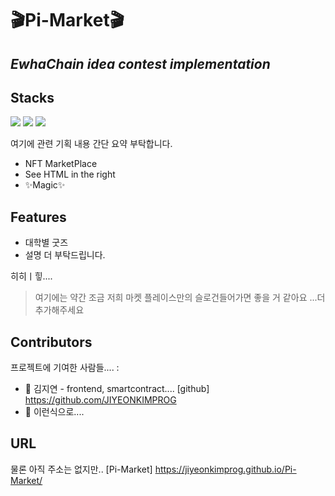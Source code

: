 # :clapper:Pi-Market:clapper:
## _EwhaChain idea contest implementation_

## Stacks
<img src="https://img.shields.io/badge/react-61DAFB?style=for-the-badge&logo=react&logoColor=black">
<img src="https://img.shields.io/badge/html-E34F26?style=for-the-badge&logo=html5&logoColor=white">
<img src="https://img.shields.io/badge/css-1572B6?style=for-the-badge&logo=css3&logoColor=white">


여기에 관련 기획 내용 간단 요약 부탁합니다.

- NFT MarketPlace
- See HTML in the right
- ✨Magic✨

## Features

- 대학별 굿즈
- 설명 더 부탁드립니다.

히히ㅣ힣....

> 여기에는 약간
> 조금 저희 마켓 플레이스만의 슬로건들어가면 좋을 거 같아요
> ...더 추가해주세요



## Contributors

프로젝트에 기여한 사람들.... :

- :girl: 김지연 - frontend, smartcontract.... [github] https://github.com/JIYEONKIMPROG
- :girl: 이런식으로....


## URL

물론 아직 주소는 없지만..
[Pi-Market] https://jiyeonkimprog.github.io/Pi-Market/

